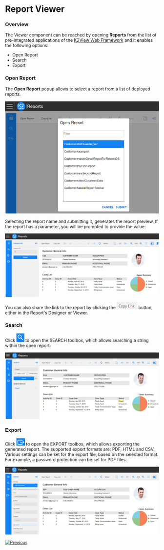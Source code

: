 <web>

# Report Viewer

### Overview

The Viewer component can be reached by opening **Reports** from the list of pre-integrated applications of the [K2View Web Framework](/articles/30_web_framework/01_web_framework_overview.md) and it enables the following options:

* Open Report
* Search
* Export

### Open Report

The **Open Report** popup allows to select a report from a list of deployed reports. 

<img src="images/06_open_report.png" style="zoom:80%;" />

Selecting the report name and submitting it, generates the report preview. If the report has a parameter, you will be prompted to provide the value:

![](images/06_open_report_preview.png)

You can also share the link to the report by clicking the ![](images/copy_link.png) button, either in the Report's Designer or Viewer. 

### Search

Click ![](images/search_icon.png) to open the SEARCH toolbox, which allows searching a string within the open report:

![](images/06_open_report_search.png)

### Export

Click ![](images/export_icon.png) to open the EXPORT toolbox, which allows exporting the generated report. The supported export formats are: PDF, HTML and CSV. Various settings can be set for the export file, based on the selected format. For example, a password protection can be set for PDF files. 

![](images/06_open_report_export.png)



 [![Previous](/articles/images/Previous.png)](06_design_report_layout.md)

</web>

